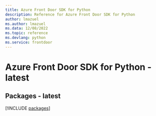 ```yaml
---
title: Azure Front Door SDK for Python
description: Reference for Azure Front Door SDK for Python
author: lmazuel
ms.author: lmazuel
ms.data: 12/08/2022
ms.topic: reference
ms.devlang: python
ms.service: frontdoor
---
```

# Azure Front Door SDK for Python - latest
## Packages - latest
[!INCLUDE [packages](front-door-index.md)]